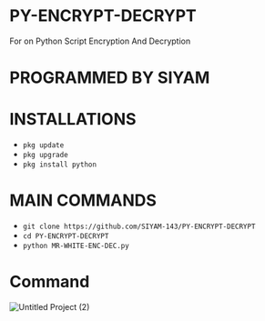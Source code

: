 # PY-ENCRYPT-DECRYPT
For on Python Script Encryption And Decryption 

# PROGRAMMED BY SIYAM

# INSTALLATIONS

- `pkg update`
- `pkg upgrade`
- `pkg install python`

# MAIN COMMANDS
- `git clone https://github.com/SIYAM-143/PY-ENCRYPT-DECRYPT`
- `cd PY-ENCRYPT-DECRYPT`
- `python MR-WHITE-ENC-DEC.py`


# Command
![Untitled Project (2)](https://i.postimg.cc/R0KG7nbs/IMG-20240229-090027.jpg)
